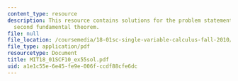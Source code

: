 ```yaml
---
content_type: resource
description: This resource contains solutions for the problem statements related to
  second fundamental theorem.
file: null
file_location: /coursemedia/18-01sc-single-variable-calculus-fall-2010/a1e1c55e6e45fe9e006fccdf88cfe6dc_MIT18_01SCF10_ex55sol.pdf
file_type: application/pdf
resourcetype: Document
title: MIT18_01SCF10_ex55sol.pdf
uid: a1e1c55e-6e45-fe9e-006f-ccdf88cfe6dc
---
```

